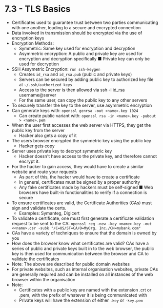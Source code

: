 # 7.3 - TLS Basics

- Certificates used to guarantee trust between two parties communicating with one
another, leading to a secure and encrypted connection
- Data involved in transmission should be encrypted via the use of encryption keys
- Encryption Methods:
  - Symmetric: Same key used for encryption and decryption
  - Asymmetric encryption: A public and private key are used for encryption and
decryption specifically
■ Private key can only be used for decryption
- SSH Assymetric Encryption: `run ssh-keygen`
  - Creates `id_rsa` and `id_rsa.pub` (public and private keys)
  - Servers can be secured by adding public key to authorized key file at
`~/.ssh/authorized_keys`
  - Access to the server is then allowed via ssh -i id_rsa username@server
  - For the same user, can copy the public key to any other servers
- To securely transfer the key to the server, use asymmetric encryption
- Can generate keys with: `openssl genrsa -out <name>.key 1024`
  - Can create public variant with: `openssl rsa -in <name>.key -pubout > <name>.pem`
- When the user first accesses the web server via HTTPS, they get the public key from
the server
  - Hacker also gets a copy of it
- The users browser encrypted the symmetric key using the public key
  - Hacker gets copy
- Server uses private key to decrypt symmetric key
  - Hacker doesn't have access to the private key, and therefore cannot encrypt
it.
- For the hacker to gain access, they would have to create a similar website and route
your requests
  - As part of this, the hacker would have to create a certificate
  - In general, certificates must be signed by a proper authority
  - Any fake certificates made by hackers must be self-signed
■ Web browsers have built-in functionalities to verify if a connection is
secure
- To ensure certificates are valid, the Certificate Authorities (CAs) must sign and
validate the certs.
  - Examples: Symanteg, Digicert
- To validate a certificate, one must first generate a certificate validation request to be
sent to the CA: `openssl req -new -key <name>.key -out <<name>.csr -subk "/C=US/ST=CA/O=MyOrg, Inc./CN=mybank.com"`
- CAs have a variety of techniques to ensure that the domain is owned by you
- How does the browser know what certificates are valid? CAs have a series of public
and private keys built in to the web browser, the public key is then used for
communication between the browser and CA to validate the certificates
- Note: The above are described for public domain websites
- For private websites, such as internal organisation websites, private CAs are
generally required and can be installed on all instances of the web browser within
the organisation
- Note:
  - Certificates with a public key are named with the extension .crt or .pem, with
the prefix of whatever it is being communicated with
  - Private keys will have the extension of either `.key` or `-key.pem`
